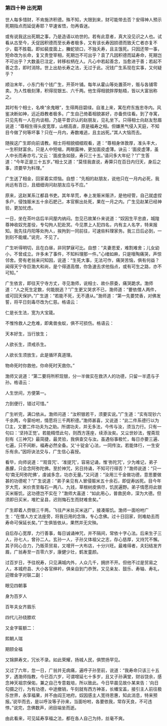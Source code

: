 <script type="text/javascript">
    var head = document.getElementsByTagName('head')[0];
    cssURL = '/public/article_1.css';
    linkTag = document.createElement('link');
    linkTag.href = cssURL;
    linkTag.setAttribute('type','text/css');
    linkTag.setAttribute('rel','stylesheet');
    head.appendChild(linkTag);
</script>
### 第四十种 出死期

世人每多惜财，不肯施济积德。殊不知，大限到来，财可能带去否？安得神人预示死期指点而延促寿耶？早速省悟，勿再昏迷。

或有说我这出死期之事，乃是造语以劝世的。若有此意者，真大没见识之人也。试看从古至今，夭促因积德而至长寿者极多，又有该长寿因损德而致夭亡者亦复不少，载不胜载。即如裴度面上，螣蛇锁口，不独夭寿，且主饿死。只因还带一事，短命改为长命，复又贵登宰相，死期岂不可出乎？袁了凡因积德而延寿命，死期岂不可出乎？大数虽已注定，转移权柄在人。凡心中若起善念，当愈进于善；若起不善之念，即时消除。世上出劫长寿之法，无过于此。况钱广生系现在实事，又何疑乎？

顺治末年，小东门有个钱广生，开茶叶铺。每年从霍山等处置茶叶，贩与各铺零卖。为人性极刻薄，积得现银五、六千两。他生得相貌胖厚魁梧，皆以大富翁称之。

其时有个相士，名唤“余鬼眼”，生得两目碧绿。自淮上来，寓在府东旌忠寺内。风鉴决断如神，远近趋教者极多。广生自己倚着相貌甚好，亦备赀往看。到了寺寓，只见先有一人在内谈相，乃是平昔识认的赵朋友，见礼坐下。只得相士向赵友愁眉说道：“尊相生得头皮宽厚，山根高直，原是福寿之相。但嫌黑气侵入天庭，不知目今做了何等坏事？只在一月内，寿数难逃，且主凶死。”其人大恼而去。

随挨这广生即向前请教。相士将相貌细细观看，道：“尊相身体敦厚，准头丰大，一生积财富余。只是人中短缩，两眼露神，更加面皮虚薄。诀云：‘面皮虚薄，虽人中长而寿亦亏。’又云：‘面皮急如鼓，寿只三十五。’请问多大年纪？”广生答道：“今年正是三十五岁。”相士又道：“莫怪我直说，寿算只在百日内归天，身后之事，须要早为料理。”

广生送了相金，回家着实烦恼。自想：“先相的赵朋友，说他只在一月内必死，我尚远有百日，且细细询问赵朋友应与不应。”

原来，这赵某系江都县书吏。其年旱荒，奉上发赈米赈济，是他经管，自己就虚捏多户，侵蚀赈米五十余石肥己，本官察出处死，果在一月之内。广生见赵某已经神验，更加忧虑。

一日，坐在茶叶店后半间屋内纳闷。忽见已故某仆来说道：“奴因生平忠直，城隍尊神收奴充差役，专勾拘人犯赴冥。今见票上人犯四名，内有主人名字，特来报知。我先往丹阳等处拘人，挨拘到一同前往，可速些料理家务。我三日后必到，一到刻不能缓。”说完，不见了。

广生听得明切，且在白昼，非同梦寐可比。自想：“夫妻恩爱，难割难舍；儿女幼小，不曾成立。许多未了事件，不知料理那一件。”心绪如麻，只是嚎陶痛哭，声惊邻舍。旁有老翁来问知因，说道：“生死大事，无法可作，痛哭苦恼，俱有何益？闻得天宁寺巨渤大和尚，是个得道高僧，你急速去求他指点，或有可生之路，亦不可知。”

广生依言，即往天宁寺方丈，寻见渤师，说相士、故仆原委，痛哭跪求。渤师道：“人之死生定数，何能脱逃？”广生更又哭求不已，渤师道：“要依僧人两件，或可回天保护。”广生道：“若能不死，无不遵从。”渤师道：“第一先要焚香，对佛发誓，将平日刻毒尽改为仁慈。格语云：

仁是长生法，宽为大宝箴。

不惟怜救人之危难，即禽兽虫蚁，俱不可损伤。格语云：

天本好生，当行放生；

人欲长生，须戒杀生。

人欲长生须放生，此是循环真道理。

物命死时你救他，你命死时天救你。”

渤师又说道：“第二要将所积现银，分一半做实在救济人的功德，只留一半遗与子孙。格语云：

人生世间，方便第一。

力到便行，错过可惜。”

广生听完，满口依从。渤师问道：“汝积银若干，须要实说。”广生道：“实有现钞六千余两，今蒙吩咐，情愿将三千两积德。”渤师甚喜，又说道：“此二件系德行以为□主，又要二件功夫为之助。所谓功夫，并无多法，今传与汝，须当力行。只有一句曰：‘坚持正觉’。若能精悟此句，则西方莲座，续添汝矣。又尘世妙法，惺斋现刻有《三神咒》最简捷，最灵验，我俱查交与汝。虽遇俗事极忙，每日亦要三遍、七遍，只不间断，福寿必然全备。又‘十锭金’心法，一同传汝。若能体行，一生安乐有余。”因将诀法交与，广生信心喜授。

看毕，向师说道：“‘观音咒’、‘准提咒’，容易记诵，惟‘弥陀咒’，少为难记，弟子愚朦，只会念阿弥陀佛。至於神咒，另日持诵，不知可行得否？”渤师说道：“只一句‘南无阿弥陀佛’，虔诚多念，功亦无量。”又问道：“汝用三千金做功德，意思要做甚的功德呢？”广生说道：“弟子亲见有人冒侵赈米五十余石，即促寿凶死。目今年岁大荒，米价贵至每石一两八、九钱，草根树皮俱尽，饥民遍野。弟子情愿将此银买米赈饥，这功德岂不实在？”渤师大喜道：“如此用心，普救民命，深为大德。但须即日买米，堆贮呈县，迟则悔石生而财难舍矣。”

广生即着人赍银三千两，飞往产米处买米送厂，接凑赈饥。渤师一面吩咐广生：“在僧人方丈法座旁，将我日用的念珠，专心念佛。过十日回家，则难劫去而寿命可保延长矣。”广生俱皆依从，果然并无灾殃。

自后存心宽厚，力行善事，每日诚诵神咒，并不隔间，常依十字心法。后来生子三人，孙七人，曾孙二人。玄孙一人，子孙又体祖父之志，存心慈厚，又持咒不懈。其子同心合力，乃贩茶贸易，又增开一大布店，十分兴旺。最难得者，夫妇结发齐眉，广翁寿至一百零六岁，康健少壮，鹤发童颜。

过百岁日，予往祝寿，只见满城内外，人众几千，拥挤不开。但他不过是贸易之人，本城府县、大小各官绅衿，俱亲自到门恭贺。又见亲友、鼓乐、寿轴、寿礼，迎赠金字对联二副：

眼见四朝事

身为百岁人

百年夫女齐眉乐

四代儿孙绕膝欢

又金字匾额二：

熙朝人瑞

期颐全福

又锦屏寿文，冗长不录。如此荣耀，扬城人民，俱赞扬罕见。

又过了六年，忽一日，广翁并无病痛，遍呼子孙至前，说道：“我寿命只该三十五岁，遇渤师指教，今已百六岁，可谓增延七十多岁，且又子孙满堂，财谷饶余，感念神天祖宗保佑，兼之自己专意栽培，所以致此。今日早晨见故仆某来告：‘向日勾摄之行，为有功德，中途撤销，午刻就有西方神圣，长幡宝盖，接引主人前往极乐世界，永享福果，并不由阎王地府。奴因感主人宽待恩惠，知此消息，特来预报。’说毕而去，是以呼汝等子孙来，当面吩咐，各要依我，常存天良，不可违悖。”说完，念佛数声，闭目端坐而逝。

由此看来，可见延寿享福之法，都在各人自己为持，丝毫不爽。

